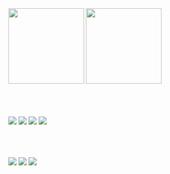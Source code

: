 <div align="left">
  <img height="150em" src="https://github-readme-stats.vercel.app/api?username=maynicochelli&show_icons=true&theme=dracula&include_all_commits=true&count_private=true"/>
  <img height="150em" src="https://github-readme-stats.vercel.app/api/top-langs/?username=maynicochelli&layout=compact&langs_count=7&theme=omni"/>
</div>

<br></br>

<div> 
 <a href="https://github.com/maynicochelli" target="_blank"><img src="https://img.shields.io/badge/Java-ED8B00?style=for-the-badge&logo=java&logoColor=white" target="_blank"></a> 
 <a href = "https://github.com/maynicochelli" target="_blank"><img src="https://img.shields.io/badge/HTML5-E34F26?style=for-the-badge&logo=html5&logoColor=white" target="_blank"></a> 
 <a href = "https://github.com/maynicochelli" target="_blank"><img src="https://img.shields.io/badge/CSS3-1572B6?style=for-the-badge&logo=css3&logoColor=white" target="_blank"></a> 
 <a href="https://github.com/maynicochelli" target="_blank"><img src="https://img.shields.io/badge/JavaScript-F7DF1E?style=for-the-badge&logo=javascript&logoColor=black" target="_blank"></a> 
   
</div>

<br></br>

<div> 
 <a href="https://www.linkedin.com/in/" target="_blank"><img src="https://img.shields.io/badge/-LinkedIn-%230077B5?style=for-the-badge&logo=linkedin&logoColor=white" target="_blank"></a> 
 <a href="https://discord.gg/" target="_blank"><img src="https://img.shields.io/badge/Discord-7289DA?style=for-the-badge&logo=discord&logoColor=white" target="_blank"></a> 
 <a href = "mailto:mayaranicochelli@gmail.com"><img src="https://img.shields.io/badge/-Gmail-%23333?style=for-the-badge&logo=gmail&logoColor=white" target="_blank" </a> 
   
</div>
